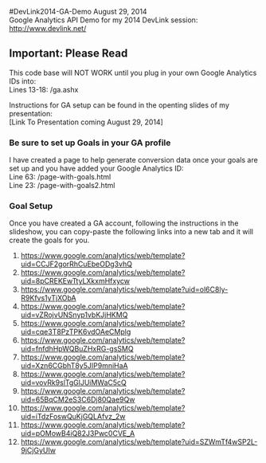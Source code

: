 #DevLink2014-GA-Demo
August 29, 2014   
Google Analytics API Demo for my 2014 DevLink session:   
http://www.devlink.net/


## Important: Please Read
This code base will NOT WORK until you plug in your own Google Analytics IDs into:   
Lines 13-18: /ga.ashx

Instructions for GA setup can be found in the openting slides of my presentation:   
[Link To Presentation coming August 29, 2014]

### Be sure to set up Goals in your GA profile
I have created a page to help generate conversion data once your goals are set up and you have added your Google Analytics ID:   
Line 63: /page-with-goals.html   
Line 23: /page-with-goals2.html   


### Goal Setup
Once you have created a GA account, following the instructions in the slideshow, you can copy-paste the following links into a new tab and it will create the goals for you.

1. https://www.google.com/analytics/web/template?uid=CCJF2gorRhCuEbeODg3vhQ
2. https://www.google.com/analytics/web/template?uid=8pCREKEwTtyLXkxmHfxycw
3. https://www.google.com/analytics/web/template?uid=ol6C8ly-R9Kfvs1yTjXObA
4. https://www.google.com/analytics/web/template?uid=vZRojvUNSnyp1vbKJjHKMQ
5. https://www.google.com/analytics/web/template?uid=cqe3T8PzTPK6vdOAeCMplg
6. https://www.google.com/analytics/web/template?uid=fnfdhHpWQBuZHxRG-gsSMQ
7. https://www.google.com/analytics/web/template?uid=Xzn6CGbhT8y5JIP9mniHaA
8. https://www.google.com/analytics/web/template?uid=vovRk9slTgGlJUiMWaC5cQ
9. https://www.google.com/analytics/web/template?uid=65BqCM2eS3C6Dj80Qae9Qw
10. https://www.google.com/analytics/web/template?uid=iTdzFoswQuKjGQLAfvz_2w
11. https://www.google.com/analytics/web/template?uid=pOMowB4iQ82J3Pwc0CVE_A
12. https://www.google.com/analytics/web/template?uid=SZWmTf4wSP2L-9jCjGyUIw
